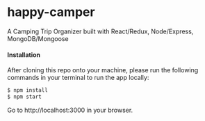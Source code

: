 # happy-camper
A Camping Trip Organizer built with React/Redux, Node/Express, MongoDB/Mongoose

#### Installation
After cloning this repo onto your machine, please run the following commands in your terminal to run the app locally:
```sh
$ npm install
$ npm start
```
Go to http://localhost:3000 in your browser.
